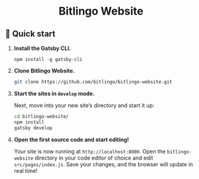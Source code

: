 <h1 align="center">
  Bitlingo Website
</h1>

## 🚀 Quick start

1. **Install the Gatsby CLI.**

   ```shell
   npm install -g gatsby-cli
   ```

2. **Clone Bitlingo Website.**

   ```sh
   git clone https://github.com/bitlingo/bitlingo-website.git
   ```

3. **Start the sites in `develop` mode.**

   Next, move into your new site’s directory and start it up:

   ```sh
   cd bitlingo-website/
   npm install
   gatsby develop
   ```

4. **Open the first source code and start editing!**

   Your site is now running at `http://localhost:8000`. Open the `bitlingo-website` directory in your code editor of choice and edit `src/pages/index.js`. Save your changes, and the browser will update in real time!
